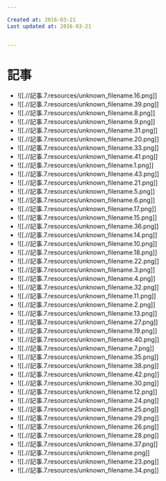 ```yaml
---

Created at: 2016-03-21
Last updated at: 2016-03-21


---
```


# 記事


* ![[.//記事.7.resources/unknown_filename.16.png]]
* ![[.//記事.7.resources/unknown_filename.39.png]]
* ![[.//記事.7.resources/unknown_filename.8.png]]
* ![[.//記事.7.resources/unknown_filename.9.png]]
* ![[.//記事.7.resources/unknown_filename.31.png]]
* ![[.//記事.7.resources/unknown_filename.20.png]]
* ![[.//記事.7.resources/unknown_filename.33.png]]
* ![[.//記事.7.resources/unknown_filename.41.png]]
* ![[.//記事.7.resources/unknown_filename.1.png]]
* ![[.//記事.7.resources/unknown_filename.43.png]]
* ![[.//記事.7.resources/unknown_filename.21.png]]
* ![[.//記事.7.resources/unknown_filename.5.png]]
* ![[.//記事.7.resources/unknown_filename.6.png]]
* ![[.//記事.7.resources/unknown_filename.17.png]]
* ![[.//記事.7.resources/unknown_filename.15.png]]
* ![[.//記事.7.resources/unknown_filename.36.png]]
* ![[.//記事.7.resources/unknown_filename.14.png]]
* ![[.//記事.7.resources/unknown_filename.10.png]]
* ![[.//記事.7.resources/unknown_filename.18.png]]
* ![[.//記事.7.resources/unknown_filename.22.png]]
* ![[.//記事.7.resources/unknown_filename.3.png]]
* ![[.//記事.7.resources/unknown_filename.4.png]]
* ![[.//記事.7.resources/unknown_filename.32.png]]
* ![[.//記事.7.resources/unknown_filename.11.png]]
* ![[.//記事.7.resources/unknown_filename.2.png]]
* ![[.//記事.7.resources/unknown_filename.13.png]]
* ![[.//記事.7.resources/unknown_filename.27.png]]
* ![[.//記事.7.resources/unknown_filename.19.png]]
* ![[.//記事.7.resources/unknown_filename.40.png]]
* ![[.//記事.7.resources/unknown_filename.7.png]]
* ![[.//記事.7.resources/unknown_filename.35.png]]
* ![[.//記事.7.resources/unknown_filename.38.png]]
* ![[.//記事.7.resources/unknown_filename.42.png]]
* ![[.//記事.7.resources/unknown_filename.30.png]]
* ![[.//記事.7.resources/unknown_filename.12.png]]
* ![[.//記事.7.resources/unknown_filename.24.png]]
* ![[.//記事.7.resources/unknown_filename.25.png]]
* ![[.//記事.7.resources/unknown_filename.29.png]]
* ![[.//記事.7.resources/unknown_filename.26.png]]
* ![[.//記事.7.resources/unknown_filename.28.png]]
* ![[.//記事.7.resources/unknown_filename.37.png]]
* ![[.//記事.7.resources/unknown_filename.png]]
* ![[.//記事.7.resources/unknown_filename.23.png]]
* ![[.//記事.7.resources/unknown_filename.34.png]]

